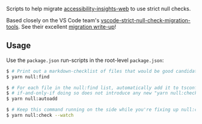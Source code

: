 <!--
Copyright (c) Microsoft Corporation. All rights reserved.
Licensed under the MIT License.
-->

Scripts to help migrate [accessibility-insights-web](https://github.com/microsoft/accessibility-insights-web) to use strict null checks.

Based closely on the VS Code team's [vscode-strict-null-check-migration-tools](https://github.com/mjbvz/vscode-strict-null-check-migration-tools). See their excellent [migration write-up](https://code.visualstudio.com/blogs/2019/05/23/strict-null)!

## Usage

Use the `package.json` run-scripts in the root-level `package.json`:

```bash
$ # Print out a markdown-checklist of files that would be good candidates to update for null-safety
$ yarn null:find

$ # For each file in the null:find list, automatically add it to tsconfig.strictNullChecks.json
$ # if-and-only-if doing so does not introduce any new "yarn null:check" violations.
$ yarn null:autoadd

$ # Keep this command running on the side while you're fixing up null:check issues
$ yarn null:check --watch
```
